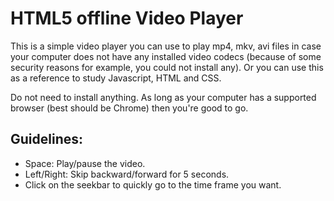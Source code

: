 # HTML5 offline Video Player

This is a simple video player you can use to play mp4, mkv, avi files in case your computer does not have any installed video codecs (because of some security reasons for example, you could not install any). Or you can use this as a reference to study Javascript, HTML and CSS.

Do not need to install anything. As long as your computer has a supported browser (best should be Chrome) then you're good to go.

## Guidelines:
- Space: Play/pause the video.
- Left/Right: Skip backward/forward for 5 seconds.
- Click on the seekbar to quickly go to the time frame you want.
